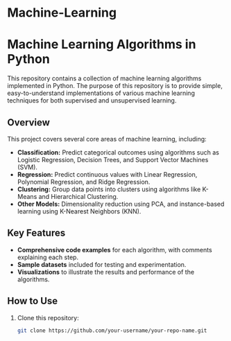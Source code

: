 # Machine-Learning
# Machine Learning Algorithms in Python

This repository contains a collection of machine learning algorithms implemented in Python. The purpose of this repository is to provide simple, easy-to-understand implementations of various machine learning techniques for both supervised and unsupervised learning.

## Overview

This project covers several core areas of machine learning, including:

- **Classification:** Predict categorical outcomes using algorithms such as Logistic Regression, Decision Trees, and Support Vector Machines (SVM).
- **Regression:** Predict continuous values with Linear Regression, Polynomial Regression, and Ridge Regression.
- **Clustering:** Group data points into clusters using algorithms like K-Means and Hierarchical Clustering.
- **Other Models:** Dimensionality reduction using PCA, and instance-based learning using K-Nearest Neighbors (KNN).

## Key Features

- **Comprehensive code examples** for each algorithm, with comments explaining each step.
- **Sample datasets** included for testing and experimentation.
- **Visualizations** to illustrate the results and performance of the algorithms.

## How to Use

1. Clone this repository:
   ```bash
   git clone https://github.com/your-username/your-repo-name.git
